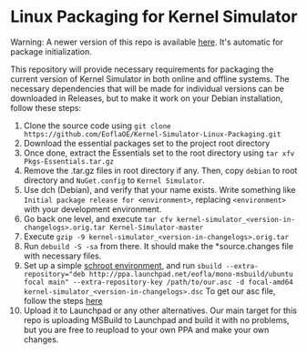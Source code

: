 # Linux Packaging for Kernel Simulator
Warning: A newer version of this repo is available [here](https://github.com/EoflaOE/ks-offline-packaging). It's automatic for package initialization.

This repository will provide necessary requirements for packaging the current version of Kernel Simulator in both online and offline systems. The necessary dependencies that will be made for individual versions can be downloaded in Releases, but to make it work on your Debian installation, follow these steps:

1. Clone the source code using `git clone https://github.com/EoflaOE/Kernel-Simulator-Linux-Packaging.git`
2. Download the essential packages set to the project root directory
3. Once done, extract the Essentials set to the root directory using `tar xfv Pkgs-Essentials.tar.gz`
4. Remove the .tar.gz files in root directory if any. Then, copy `debian` to root directory and `NuGet.config` to `Kernel Simulator`.
5. Use dch (Debian), and verify that your name exists. Write something like `Initial package release for <environment>`, replacing `<environment>` with your development environment.
6. Go back one level, and execute `tar cfv kernel-simulator_<version-in-changelogs>.orig.tar Kernel-Simulator-master`
7. Execute `gzip -9 kernel-simulator_<version-in-changelogs>.orig.tar`
8. Run `debuild -S -sa` from there. It should make the *source.changes file with necessary files.
9. Set up a simple [schroot environment](https://wiki.ubuntu.com/SimpleSbuild), and run `sbuild --extra-repository="deb http://ppa.launchpad.net/eofla/mono-msbuild/ubuntu focal main" --extra-repository-key /path/to/our.asc -d focal-amd64 kernel-simulator_<version-in-changelogs>.dsc` To get our asc file, follow the steps [here](https://wiki.ubuntu.com/SimpleSbuild#Temporarily_adding_PPAs)
10. Upload it to Launchpad or any other alternatives. Our main target for this repo is uploading MSBuild to Launchpad and build it with no problems, but you are free to reupload to your own PPA and make your own changes.
